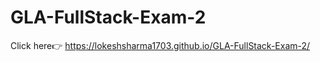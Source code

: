 # GLA-FullStack-Exam-2

Click here👉 <a href="https://lokeshsharma1703.github.io/GLA-FullStack-Exam-2/">https://lokeshsharma1703.github.io/GLA-FullStack-Exam-2/</a>

